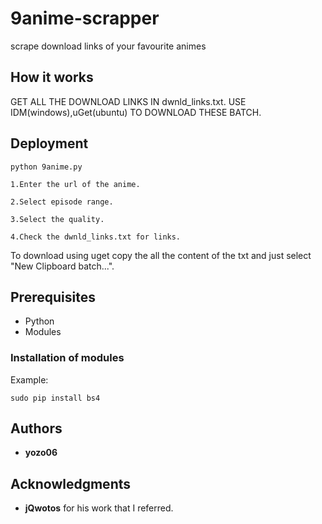 # 9anime-scrapper
scrape download links of your favourite animes

## How it works
GET ALL THE DOWNLOAD LINKS IN dwnld_links.txt. USE IDM(windows),uGet(ubuntu) TO DOWNLOAD THESE BATCH.

## Deployment
```
python 9anime.py
```
```
1.Enter the url of the anime.
```
```
2.Select episode range.
```
```
3.Select the quality.
```
```
4.Check the dwnld_links.txt for links.
```
To download using uget copy the all the content of the txt and just select "New Clipboard batch...".

## Prerequisites
* Python
* Modules
### Installation of modules
Example:
```
sudo pip install bs4
```
## Authors

* **yozo06**

## Acknowledgments
* **jQwotos** for his work that I referred.
